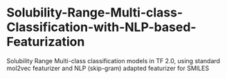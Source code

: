 # Solubility-Range-Multi-class-Classification-with-NLP-based-Featurization
Solubility Range Multi-class classification models in TF 2.0, using standard mol2vec featurizer and NLP (skip-gram) adapted featurizer for SMILES
